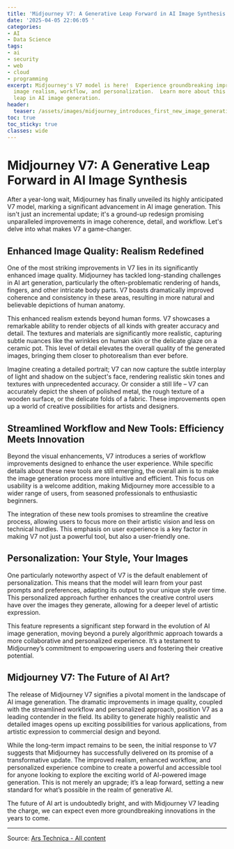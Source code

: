 ```yaml
---
title: 'Midjourney V7: A Generative Leap Forward in AI Image Synthesis'
date: '2025-04-05 22:06:05 '
categories:
- AI
- Data Science
tags:
- ai
- security
- web
- cloud
- programming
excerpt: Midjourney's V7 model is here!  Experience groundbreaking improvements in
  image realism, workflow, and personalization.  Learn more about this transformative
  leap in AI image generation.
header:
  teaser: /assets/images/midjourney_introduces_first_new_image_generation_m_20250405220604.jpg
toc: true
toc_sticky: true
classes: wide
---
```


# Midjourney V7: A Generative Leap Forward in AI Image Synthesis

After a year-long wait, Midjourney has finally unveiled its highly anticipated V7 model, marking a significant advancement in AI image generation.  This isn't just an incremental update; it's a ground-up redesign promising unparalleled improvements in image coherence, detail, and workflow. Let's delve into what makes V7 a game-changer.

## Enhanced Image Quality: Realism Redefined

One of the most striking improvements in V7 lies in its significantly enhanced image quality.  Midjourney has tackled long-standing challenges in AI art generation, particularly the often-problematic rendering of hands, fingers, and other intricate body parts.  V7 boasts dramatically improved coherence and consistency in these areas, resulting in more natural and believable depictions of human anatomy.

This enhanced realism extends beyond human forms. V7 showcases a remarkable ability to render objects of all kinds with greater accuracy and detail. The textures and materials are significantly more realistic, capturing subtle nuances like the wrinkles on human skin or the delicate glaze on a ceramic pot.  This level of detail elevates the overall quality of the generated images, bringing them closer to photorealism than ever before.

Imagine creating a detailed portrait; V7 can now capture the subtle interplay of light and shadow on the subject's face, rendering realistic skin tones and textures with unprecedented accuracy.  Or consider a still life – V7 can accurately depict the sheen of polished metal, the rough texture of a wooden surface, or the delicate folds of a fabric.  These improvements open up a world of creative possibilities for artists and designers.

## Streamlined Workflow and New Tools: Efficiency Meets Innovation

Beyond the visual enhancements, V7 introduces a series of workflow improvements designed to enhance the user experience.  While specific details about these new tools are still emerging, the overall aim is to make the image generation process more intuitive and efficient.  This focus on usability is a welcome addition, making Midjourney more accessible to a wider range of users, from seasoned professionals to enthusiastic beginners.

The integration of these new tools promises to streamline the creative process, allowing users to focus more on their artistic vision and less on technical hurdles.  This emphasis on user experience is a key factor in making V7 not just a powerful tool, but also a user-friendly one.

## Personalization: Your Style, Your Images

One particularly noteworthy aspect of V7 is the default enablement of personalization. This means that the model will learn from your past prompts and preferences, adapting its output to your unique style over time. This personalized approach further enhances the creative control users have over the images they generate, allowing for a deeper level of artistic expression.

This feature represents a significant step forward in the evolution of AI image generation, moving beyond a purely algorithmic approach towards a more collaborative and personalized experience.  It’s a testament to Midjourney’s commitment to empowering users and fostering their creative potential.

## Midjourney V7: The Future of AI Art?

The release of Midjourney V7 signifies a pivotal moment in the landscape of AI image generation.  The dramatic improvements in image quality, coupled with the streamlined workflow and personalized approach, position V7 as a leading contender in the field.  Its ability to generate highly realistic and detailed images opens up exciting possibilities for various applications, from artistic expression to commercial design and beyond.

While the long-term impact remains to be seen, the initial response to V7 suggests that Midjourney has successfully delivered on its promise of a transformative update.  The improved realism, enhanced workflow, and personalized experience combine to create a powerful and accessible tool for anyone looking to explore the exciting world of AI-powered image generation.  This is not merely an upgrade; it’s a leap forward, setting a new standard for what’s possible in the realm of generative AI.

The future of AI art is undoubtedly bright, and with Midjourney V7 leading the charge, we can expect even more groundbreaking innovations in the years to come.

---

Source: [Ars Technica - All content](https://arstechnica.com/ai/2025/04/midjourney-introduces-first-new-image-generation-model-in-over-a-year/)